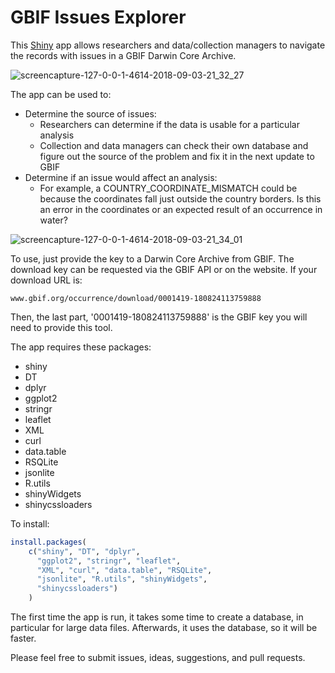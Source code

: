 # GBIF Issues Explorer

This [Shiny](https://shiny.rstudio.com/) app allows researchers and data/collection managers to navigate the records with issues in a GBIF Darwin Core Archive.

![screencapture-127-0-0-1-4614-2018-09-03-21_32_27](https://user-images.githubusercontent.com/2302171/45005415-3787dd80-afc1-11e8-80d1-4c12e417ad19.png)

The app can be used to:

 * Determine the source of issues:
   * Researchers can determine if the data is usable for a particular analysis
   * Collection and data managers can check their own database and figure out the source of the problem and fix it in the next update to GBIF
 * Determine if an issue would affect an analysis:
   * For example, a COUNTRY_COORDINATE_MISMATCH could be because the coordinates fall just outside the country borders. Is this an error in the coordinates or an expected result of an occurrence in water?

![screencapture-127-0-0-1-4614-2018-09-03-21_34_01](https://user-images.githubusercontent.com/2302171/45005423-466e9000-afc1-11e8-8b4e-dc3f9cc9870e.png)

To use, just provide the key to a Darwin Core Archive from GBIF. The download key can be requested via the GBIF API or on the website. If your download URL is:

`www.gbif.org/occurrence/download/0001419-180824113759888`

Then, the last part, '0001419-180824113759888' is the GBIF key you will need to provide this tool.

The app requires these packages:

 * shiny
 * DT
 * dplyr
 * ggplot2
 * stringr
 * leaflet
 * XML
 * curl
 * data.table
 * RSQLite
 * jsonlite
 * R.utils
 * shinyWidgets
 * shinycssloaders

To install:

```R
install.packages(
    c("shiny", "DT", "dplyr", 
      "ggplot2", "stringr", "leaflet", 
      "XML", "curl", "data.table", "RSQLite", 
      "jsonlite", "R.utils", "shinyWidgets", 
      "shinycssloaders")
    )
```

The first time the app is run, it takes some time to create a database, in particular for large data files. Afterwards, it uses the database, so it will be faster. 

Please feel free to submit issues, ideas, suggestions, and pull requests. 
